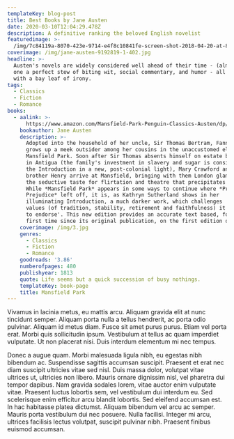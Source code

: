 ```yaml
---
templateKey: blog-post
title: Best Books by Jane Austen
date: 2020-03-10T12:04:29.478Z
description: A definitive ranking the beloved English novelist
featuredimage: >-
  /img/7c84119a-8070-423e-9714-e4f8c10841fe-screen-shot-2018-04-20-at-84510-am.png
coverimage: /img/jane-austen-9192819-1-402.jpg
headline: >-
  Austen's novels are widely considered well ahead of their time - (almost) each
  one a perfect stew of biting wit, social commentary, and humor - all topped
  with a bay leaf of irony.
tags:
  - Classics
  - Fiction
  - Romance
books:
  - aalink: >-
      https://www.amazon.com/Mansfield-Park-Penguin-Classics-Austen/dp/0141439807/ref=sr_1_1?crid=3VNHG1Q8QI080&keywords=mansfield+park&qid=1583840137&s=books&sprefix=mansfield%2Cstripbooks-intl-ship%2C205&sr=1-1
    bookauthor: Jane Austen
    description: >-
      Adopted into the household of her uncle, Sir Thomas Bertram, Fanny Price
      grows up a meek outsider among her cousins in the unaccustomed elegance of
      Mansfield Park. Soon after Sir Thomas absents himself on estate business
      in Antigua (the family's investment in slavery and sugar is considered in
      the Introduction in a new, post-colonial light), Mary Crawford and her
      brother Henry arrive at Mansfield, bringing with them London glamour, and
      the seductive taste for flirtation and theatre that precipitates a crisis.
      While *Mansfield Park* appears in some ways to continue where *Pride and
      Prejudice* left off, it is, as Kathryn Sutherland shows in her
      illuminating Introduction, a much darker work, which challenges 'the very
      values (of tradition, stability, retirement and faithfulness) it appears
      to endorse'. This new edition provides an accurate text based, for the
      first time since its original publication, on the first edition of 1814.
    coverimage: /img/3.jpg
    genres:
      - Classics
      - Fiction
      - Romance
    goodreads: '3.86'
    numberofpages: 480
    publishyear: 1813
    quote: Life seems but a quick succession of busy nothings.
    templateKey: book-page
    title: Mansfield Park
---
```

Vivamus in lacinia metus, eu mattis arcu. Aliquam gravida elit at nunc tincidunt semper. Aliquam porta nulla a tellus hendrerit, ac porta odio pulvinar. Aliquam id metus diam. Fusce sit amet purus purus. Etiam vel porta erat. Morbi quis sollicitudin ipsum. Vestibulum at tellus ac quam imperdiet vulputate. Ut non placerat nisi. Duis interdum elementum mi nec tempus.

Donec a augue quam. Morbi malesuada ligula nibh, eu egestas nibh bibendum ac. Suspendisse sagittis accumsan suscipit. Praesent et erat nec diam suscipit ultricies vitae sed nisl. Duis massa dolor, volutpat vitae ultrices ut, ultricies non libero. Mauris ornare dignissim nisl, vel pharetra dui tempor dapibus. Nam gravida sodales lorem, vitae auctor enim vulputate vitae. Praesent luctus lobortis sem, vel vestibulum dui interdum eu. Sed scelerisque enim efficitur arcu blandit lobortis. Sed eleifend accumsan est. In hac habitasse platea dictumst. Aliquam bibendum vel arcu ac semper. Mauris porta vestibulum dui nec posuere. Nulla facilisi. Integer mi arcu, ultrices facilisis lectus volutpat, suscipit pulvinar nibh. Praesent finibus euismod accumsan.
